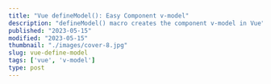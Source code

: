 ```yaml
---
title: "Vue defineModel(): Easy Component v-model"
description: "defineModel() macro creates the component v-model in Vue"
published: "2023-05-15"
modified: "2023-05-15"
thumbnail: "./images/cover-8.jpg"
slug: vue-define-model
tags: ['vue', 'v-model']
type: post
---
```


